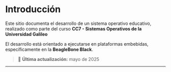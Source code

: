 # Introducción

Este sitio documenta el desarrollo de un sistema operativo educativo, realizado como parte del curso **CC7 - Sistemas Operativos de la Universidad Galileo**

El desarrollo está orientado a ejecutarse en plataformas embebidas, específicamente en la **BeagleBone Black**.

> 📅 **Última actualización:** mayo de 2025

---

